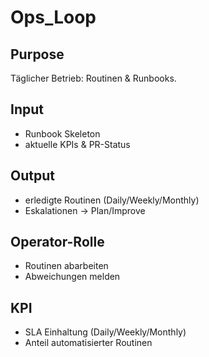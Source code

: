 # Ops_Loop
## Purpose
Täglicher Betrieb: Routinen & Runbooks.

## Input
- Runbook Skeleton
- aktuelle KPIs & PR-Status

## Output
- erledigte Routinen (Daily/Weekly/Monthly)
- Eskalationen → Plan/Improve

## Operator-Rolle
- Routinen abarbeiten
- Abweichungen melden

## KPI
- SLA Einhaltung (Daily/Weekly/Monthly)
- Anteil automatisierter Routinen
